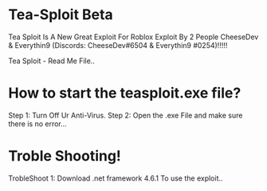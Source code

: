 # Tea-Sploit Beta
Tea Sploit Is A New Great Exploit For Roblox Exploit By 2 People CheeseDev &amp; Everythin9 (Discords: CheeseDev#6504 &amp; Everythin9 #0254)!!!!!

Tea Sploit - Read Me File..

# How to start the teasploit.exe file?

Step 1: Turn Off Ur Anti-Virus.
Step 2: Open the .exe File and make sure there is no error...

# Troble Shooting!

TrobleShoot 1: Download .net framework 4.6.1 To use the exploit..
